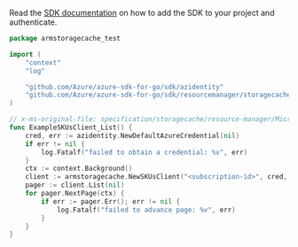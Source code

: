 Read the [SDK documentation](https://github.com/Azure/azure-sdk-for-go/blob/sdk%2Fresourcemanager%2Fstoragecache%2Farmstoragecache%2Fv0.1.0/sdk/resourcemanager/storagecache/armstoragecache/README.md) on how to add the SDK to your project and authenticate.

```go
package armstoragecache_test

import (
	"context"
	"log"

	"github.com/Azure/azure-sdk-for-go/sdk/azidentity"
	"github.com/Azure/azure-sdk-for-go/sdk/resourcemanager/storagecache/armstoragecache"
)

// x-ms-original-file: specification/storagecache/resource-manager/Microsoft.StorageCache/stable/2021-09-01/examples/Skus_List.json
func ExampleSKUsClient_List() {
	cred, err := azidentity.NewDefaultAzureCredential(nil)
	if err != nil {
		log.Fatalf("failed to obtain a credential: %v", err)
	}
	ctx := context.Background()
	client := armstoragecache.NewSKUsClient("<subscription-id>", cred, nil)
	pager := client.List(nil)
	for pager.NextPage(ctx) {
		if err := pager.Err(); err != nil {
			log.Fatalf("failed to advance page: %v", err)
		}
	}
}
```
